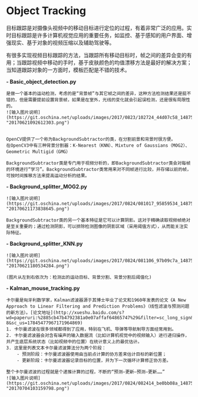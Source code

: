 # Object Tracking

目标跟踪是对摄像头视频中的移动目标进行定位的过程，有着非常广泛的应用。实时目标跟踪是许多计算机视觉应用的重要任务，如监控、基于感知的用户界面、增强现实、基于对象的视频压缩以及辅助驾驶等。

有很多实现视频目标跟踪的方法，当跟踪所有移动目标时，帧之间的差异会变的有用；当跟踪视频中移动的手时，基于皮肤颜色的均值漂移方法是最好的解决方案；当知道跟踪对象的一方面时，模板匹配是不错的技术。


 **- Basic_object_detection.py** 

    是做一个基本的运动检测，考虑的是“背景帧”与其它帧之间的差异，这种方法检测结果还是挺不错的，但是需要提前设置背景帧，如果是在室外，光线的变化就会引起误检测，还是很有局限性的。
    ![输入图片说明](https://git.oschina.net/uploads/images/2017/0823/102724_44d07c58_1487586.png "20170621092612303.png")


    OpenCV提供了一个称为BackgroundSubtractor的类，在分割前景和背景时很方便。 
    在OpenCV3中有三种背景分割器：K-Nearest（KNN）、Mixture of Gaussians（MOG2）、Geometric Multigid（GMG）

    BackgroundSubtractor类是专门用于视频分析的，即BackgroundSubtractor类会对每帧的环境进行“学习”。BackgroundSubtractor类常用来对不同帧进行比较，并存储以前的帧，可按时间推移方法来提高运动分析的结果。

 **- Background_splitter_MOG2.py** 

    ![输入图片说明](https://git.oschina.net/uploads/images/2017/0824/081017_95859534_1487586.png "20170621173838645.png")

    BackgroundSubtractor类的另一个基本特征是它可以计算阴影。这对于精确读取视频帧绝对是至关重要的；通过检测阴影，可以排除检测图像的阴影区域（采用阈值方式），从而能关注实际特征。

 **- Background_splitter_KNN.py** 

    ![输入图片说明](https://git.oschina.net/uploads/images/2017/0824/081106_97b09c7a_1487586.png "20170621180534284.png")

    (图片从左到右依次为：检测出的运动目标、背景分割、背景分割后阈值化)

 **- Kalman_mouse_tracking.py** 

    卡尔曼是匈牙利数学家，Kalman滤波器源于其博士毕业了论文和1960年发表的论文《A New Approach to Linear Filtering and Prediction Problems》（线性滤波与预测问题的新方法）。[论文地址](http://xueshu.baidu.com/s?wd=paperuri:%2885cb47b4792381a0e07affaf64865747%29&filter=sc_long_sign&sc_ks_para=q=A%20New%20Approach%20to%20Linear%20Filtering%20and%20Prediction%20Problems&tn=SE_baiduxueshu_c1gjeupa&ie=utf-8&sc_us=17845477967171964869) 
    1. 卡尔曼滤波在很多领域都得到了应用，特别在飞机、导弹等导航制导方面经常用到。
    2. 卡尔曼滤波器会对含有噪声的输入数据流（比如计算机视觉中的视频输入）进行递归操作，并产生底层系统状态（比如视频中的位置）在统计意义上的最优估计。
    3. 这里是列表文本卡尔曼滤波算法分为两个阶段：
        - 预测阶段：卡尔曼滤波器使用由当前点计算的协方差来估计目标的新位置；
        - 更新阶段：卡尔曼滤波器记录目标的位置，并为下一次循环计算修正协方差。

    整个卡尔曼滤波的过程就是个递推计算的过程，不断的“预测–更新–预测–更新……”
    ![输入图片说明](https://git.oschina.net/uploads/images/2017/0824/082414_be0bb08a_1487586.png "20170704103159798.png")


